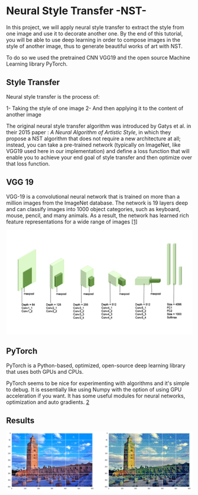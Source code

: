 # Neural Style Transfer -NST-

In this project, we will apply neural style transfer to extract the style from one image and use it to decorate another one. By the end of this tutorial, you will be able to use deep learning in order to compose images in the style of another image, thus to generate beautiful works of art with NST.

To do so we used the pretrained CNN VGG19 and the open source Machine Learning library PyTorch.


## Style Transfer

Neural style transfer is the process of:

1- Taking the style of one image
2- And then applying it to the content of another image

The original neural style transfer algorithm was introduced by Gatys et al. in their 2015 paper : *A Neural Algorithm of Artistic Style*, in which they propose a NST algorithm that does not require a new architecture at all; instead, you can take a pre-trained network (typically on ImageNet, like VGG19 used here in our implementation) and define a loss function that will enable you to achieve your end goal of style transfer and then optimize over that loss function.


## VGG 19

VGG-19 is a convolutional neural network that is trained on more than a million images from the ImageNet database. The network is 19 layers deep and can classify images into 1000 object categories, such as keyboard, mouse, pencil, and many animals. As a result, the network has learned rich feature representations for a wide range of images [[1]](https://www.mathworks.com/help/deeplearning/ref/vgg19.html;jsessionid=e70a2d83201fa5c8ee870d562f8e "VGG19")

<p align="center">
  <img src="images/vgg19.png" width="700" title="vgg19">
</p>


## PyTorch

PyTorch is a Python-based, optimized, open-source deep learning library that uses both GPUs and CPUs.

PyTorch seems to be nice for experimenting with algorithms and it's simple to debug. It is essentially like using Numpy with the option of using GPU acceleration if you want. It has some useful modules for neural networks, optimization and auto gradients. [2](https://www.pugetsystems.com/labs/hpc/Why-You-Should-Consider-PyTorch-includes-Install-and-a-few-examples-1193/ "pytorch")


## Results

<p align="center">
  <img src="images/results.png" width="700" title="results">
</p>
